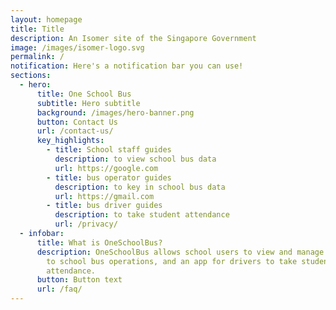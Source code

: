 ```yaml
---
layout: homepage
title: Title
description: An Isomer site of the Singapore Government
image: /images/isomer-logo.svg
permalink: /
notification: Here's a notification bar you can use!
sections:
  - hero:
      title: One School Bus
      subtitle: Hero subtitle
      background: /images/hero-banner.png
      button: Contact Us
      url: /contact-us/
      key_highlights:
        - title: School staff guides
          description: to view school bus data
          url: https://google.com
        - title: bus operator guides
          description: to key in school bus data
          url: https://gmail.com
        - title: bus driver guides
          description: to take student attendance
          url: /privacy/
  - infobar:
      title: What is OneSchoolBus?
      description: OneSchoolBus allows school users to view and manage data relating
        to school bus operations, and an app for drivers to take student
        attendance.
      button: Button text
      url: /faq/
---
```

